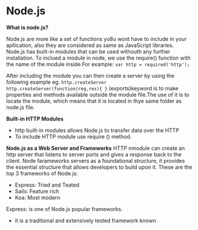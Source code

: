 # Node.js
**What is node.js?**

Node.js are more like a set of functions yo8u wont have to include in your apllication, also they are considered as same as JavaScript libraries.
Node.js has built-in modules that can be used withouth any further installation.
To inclued a module in node, we use the require() function with the name of the module inside.For example: `var http = required('http');`

After including the module you can then create a server by using the following example eg. `http.createServer
http.createServer(function(req,res){ }`
(exports)keyword is to make properties and methods available outside the module file.The use of it is to locate the module, which means that it is located in thye same folder as node.js file.

**Built-in HTTP Modules**
* http built-in modules allows Node.js to transfer data over the HTTP
* To include HTTP module use require () method.
  
**Node.js as a Web Server and Frameworks**
HTTP nmodule can create an http server that listens to server ports and gives a response back to the client.
Node farameworks servers as a foundational structure, it provides the essential structure that allows developers to build upon it. These are the top 3 frameworks of Node.js:
* Express: Tried and Teated
* Sails: Feature rich
* Koa: Most modern

Express: is one of Node.js popular frameworks.
* it is a traditional and extensively tested framework known


